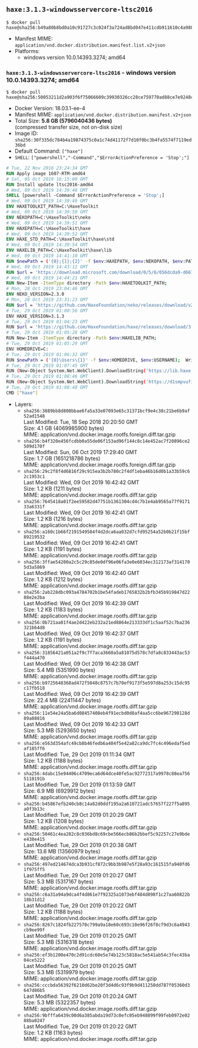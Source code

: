 ## `haxe:3.1.3-windowsservercore-ltsc2016`

```console
$ docker pull haxe@sha256:b49a80b8bd0a10c91727c3c024f3a724ad8bd047e411cdb911610c4a988ba27e
```

-	Manifest MIME: `application/vnd.docker.distribution.manifest.list.v2+json`
-	Platforms:
	-	windows version 10.0.14393.3274; amd64

### `haxe:3.1.3-windowsservercore-ltsc2016` - windows version 10.0.14393.3274; amd64

```console
$ docker pull haxe@sha256:50053211d2a903f6f75066609c39930326cc28ce759770ad88ce7e9248c12a09
```

-	Docker Version: 18.03.1-ee-4
-	Manifest MIME: `application/vnd.docker.distribution.manifest.v2+json`
-	Total Size: **5.8 GB (5796040436 bytes)**  
	(compressed transfer size, not on-disk size)
-	Image ID: `sha256:30f335dc784b4a19874375c0a1c74d41172f7d10f0bc3b4fa5574f7119ed36bd`
-	Default Command: `["haxe"]`
-	`SHELL`: `["powershell","-Command","$ErrorActionPreference = 'Stop';"]`

```dockerfile
# Tue, 22 Nov 2016 23:24:34 GMT
RUN Apply image 1607-RTM-amd64
# Sat, 05 Oct 2019 16:15:00 GMT
RUN Install update ltsc2016-amd64
# Wed, 09 Oct 2019 14:39:48 GMT
SHELL [powershell -Command $ErrorActionPreference = 'Stop';]
# Wed, 09 Oct 2019 14:39:49 GMT
ENV HAXETOOLKIT_PATH=C:\HaxeToolkit
# Wed, 09 Oct 2019 14:39:50 GMT
ENV NEKOPATH=C:\HaxeToolkit\neko
# Wed, 09 Oct 2019 14:39:51 GMT
ENV HAXEPATH=C:\HaxeToolkit\haxe
# Wed, 09 Oct 2019 14:39:52 GMT
ENV HAXE_STD_PATH=C:\HaxeToolkit\haxe\std
# Wed, 09 Oct 2019 14:39:54 GMT
ENV HAXELIB_PATH=C:\HaxeToolkit\haxe\lib
# Wed, 09 Oct 2019 14:41:10 GMT
RUN $newPath = ('{0};{1};{2}' -f $env:HAXEPATH, $env:NEKOPATH, $env:PATH); 	Write-Host ('Updating PATH: {0}' -f $newPath); 	[Environment]::SetEnvironmentVariable('PATH', $newPath, [EnvironmentVariableTarget]::Machine);
# Wed, 09 Oct 2019 14:43:12 GMT
RUN $url = 'https://download.microsoft.com/download/0/5/6/056dcda9-d667-4e27-8001-8a0c6971d6b1/vcredist_x86.exe'; 	Write-Host ('Downloading {0} ...' -f $url); 	[Net.ServicePointManager]::SecurityProtocol = [Net.SecurityProtocolType]::Tls12; 	Invoke-WebRequest -Uri $url -OutFile 'vcredist_x86.exe'; 		Write-Host 'Verifying sha256 (89f4e593ea5541d1c53f983923124f9fd061a1c0c967339109e375c661573c17) ...'; 	if ((Get-FileHash vcredist_x86.exe -Algorithm sha256).Hash -ne '89f4e593ea5541d1c53f983923124f9fd061a1c0c967339109e375c661573c17') { 		Write-Host 'FAILED!'; 		exit 1; 	}; 		Write-Host 'Installing ...'; 	Start-Process -FilePath "vcredist_x86.exe" -ArgumentList "/Q" -Wait; 		Write-Host 'Removing installer...'; 	Remove-Item .\vcredist_x86.exe; 		Write-Host 'Complete.';
# Wed, 09 Oct 2019 14:44:21 GMT
RUN New-Item -ItemType directory -Path $env:HAXETOOLKIT_PATH;
# Mon, 28 Oct 2019 23:04:46 GMT
ENV NEKO_VERSION=2.3.0
# Mon, 28 Oct 2019 23:31:23 GMT
RUN $url = 'https://github.com/HaxeFoundation/neko/releases/download/v2-3-0/neko-2.3.0-win.zip'; 	Write-Host ('Downloading {0} ...' -f $url); 	[Net.ServicePointManager]::SecurityProtocol = [Net.SecurityProtocolType]::Tls12; 	Invoke-WebRequest -Uri $url -OutFile 'neko.zip'; 		Write-Host 'Verifying sha256 (fe5a11350d2dd74338f971d62115f2bd21ec6912f193db04c5d28eb987a50485) ...'; 	if ((Get-FileHash neko.zip -Algorithm sha256).Hash -ne 'fe5a11350d2dd74338f971d62115f2bd21ec6912f193db04c5d28eb987a50485') { 		Write-Host 'FAILED!'; 		exit 1; 	}; 		Write-Host 'Expanding ...'; 	New-Item -ItemType directory -Path tmp; 	Expand-Archive -Path neko.zip -DestinationPath tmp; 	if (Test-Path tmp\neko.exe) { Move-Item tmp $env:NEKOPATH } 	else { Move-Item (Resolve-Path tmp\neko* | Select -ExpandProperty Path) $env:NEKOPATH }; 		Write-Host 'Removing ...'; 	Remove-Item -Path neko.zip, tmp -Force -Recurse -ErrorAction Ignore; 		Write-Host 'Verifying install ...'; 	Write-Host '  neko -version'; neko -version; 		Write-Host 'Complete.';
# Tue, 29 Oct 2019 01:00:56 GMT
ENV HAXE_VERSION=3.1.3
# Tue, 29 Oct 2019 01:04:23 GMT
RUN $url = 'https://github.com/HaxeFoundation/haxe/releases/download/3.1.3/haxe-3.1.3-win.zip'; 	Write-Host ('Downloading {0} ...' -f $url); 	[Net.ServicePointManager]::SecurityProtocol = [Net.SecurityProtocolType]::Tls12; 	Invoke-WebRequest -Uri $url -OutFile haxe.zip; 		Write-Host 'Verifying sha256 (4cf84cdbf7960a61ae70b0d9166c6f9bde16388c3b81e54af91446f4c9e44ae4) ...'; 	if ((Get-FileHash haxe.zip -Algorithm sha256).Hash -ne '4cf84cdbf7960a61ae70b0d9166c6f9bde16388c3b81e54af91446f4c9e44ae4') { 		Write-Host 'FAILED!'; 		exit 1; 	}; 		Write-Host 'Expanding ...'; 	New-Item -ItemType directory -Path tmp; 	Expand-Archive -Path haxe.zip -DestinationPath tmp; 	if (Test-Path tmp\haxe.exe) { Move-Item tmp $env:HAXEPATH } 	else { Move-Item (Resolve-Path tmp\haxe* | Select -ExpandProperty Path) $env:HAXEPATH }; 		Write-Host 'Removing ...'; 	Remove-Item -Path haxe.zip, tmp -Force -Recurse -ErrorAction Ignore; 		Write-Host 'Verifying install ...'; 	Write-Host '  haxe -version'; haxe -version; 	Write-Host '  haxelib version'; haxelib version; 		Write-Host 'Complete.';
# Tue, 29 Oct 2019 01:05:28 GMT
RUN New-Item -ItemType directory -Path $env:HAXELIB_PATH;
# Tue, 29 Oct 2019 01:05:29 GMT
ENV HOMEDRIVE=C:
# Tue, 29 Oct 2019 01:06:32 GMT
RUN $newPath = ('{0}\Users\{1}' -f $env:HOMEDRIVE, $env:USERNAME); 	Write-Host ('Updating HOMEPATH: {0}' -f $newPath); 	[Environment]::SetEnvironmentVariable('HOMEPATH', $newPath, [EnvironmentVariableTarget]::Machine);
# Tue, 29 Oct 2019 01:07:45 GMT
RUN (New-Object System.Net.WebClient).DownloadString('https://lib.haxe.org') >$null
# Tue, 29 Oct 2019 01:08:46 GMT
RUN (New-Object System.Net.WebClient).DownloadString('https://d1smpvufia21az.cloudfront.net') >$null
# Tue, 29 Oct 2019 01:08:48 GMT
CMD ["haxe"]
```

-	Layers:
	-	`sha256:3889bb8d808bbae6fa5a33e07093e65c31371bcf9e4c38c21be6b9af52ad1548`  
		Last Modified: Tue, 18 Sep 2018 20:20:50 GMT  
		Size: 4.1 GB (4069985900 bytes)  
		MIME: application/vnd.docker.image.rootfs.foreign.diff.tar.gzip
	-	`sha256:b4f320e456fcdbb0a55de06f153ad96f144c8c14e452ac7f20896ce2509d170f`  
		Last Modified: Sun, 06 Oct 2019 17:29:40 GMT  
		Size: 1.7 GB (1651218786 bytes)  
		MIME: application/vnd.docker.image.rootfs.foreign.diff.tar.gzip
	-	`sha256:29c2f8f4d6816f29c915ea3b2b780c2f4df1eba46b16d0b1a33b59c62c1953c1`  
		Last Modified: Wed, 09 Oct 2019 16:42:42 GMT  
		Size: 1.2 KB (1211 bytes)  
		MIME: application/vnd.docker.image.rootfs.diff.tar.gzip
	-	`sha256:7645418a01f2ee59582d47751b1361304cd4c7b1e4ab9565a77f917133a6331f`  
		Last Modified: Wed, 09 Oct 2019 16:42:41 GMT  
		Size: 1.2 KB (1216 bytes)  
		MIME: application/vnd.docker.image.rootfs.diff.tar.gzip
	-	`sha256:a160c1b66f2191549584f4d2dca6aa032d7cfd95254a52b0b21f15bf89219532`  
		Last Modified: Wed, 09 Oct 2019 16:42:41 GMT  
		Size: 1.2 KB (1191 bytes)  
		MIME: application/vnd.docker.image.rootfs.diff.tar.gzip
	-	`sha256:3ffae54200a2c5c29c85de0df96e06fa3e0e6034ec312173af3141705d3a5869`  
		Last Modified: Wed, 09 Oct 2019 16:42:40 GMT  
		Size: 1.2 KB (1212 bytes)  
		MIME: application/vnd.docker.image.rootfs.diff.tar.gzip
	-	`sha256:2ab228dbc093a4784702b1be54fadeb1765832b2bfb345b919847d2288e2e2ba`  
		Last Modified: Wed, 09 Oct 2019 16:42:39 GMT  
		Size: 1.2 KB (1183 bytes)  
		MIME: application/vnd.docker.image.rootfs.diff.tar.gzip
	-	`sha256:0b721aa81f4ae2d422eb232a21ed8864e213333df1c5aaf52c7ba236321b64d8`  
		Last Modified: Wed, 09 Oct 2019 16:42:37 GMT  
		Size: 1.2 KB (1191 bytes)  
		MIME: application/vnd.docker.image.rootfs.diff.tar.gzip
	-	`sha256:31856421a051a2f9c7f7aca3660a5a81075d578c7dfa8c833443ac53f444a470`  
		Last Modified: Wed, 09 Oct 2019 16:42:38 GMT  
		Size: 5.4 MB (5351990 bytes)  
		MIME: application/vnd.docker.image.rootfs.diff.tar.gzip
	-	`sha256:b9725648368ad472f5048c8757c7b70ef9173f5e597d8a253c15dc95c17fb518`  
		Last Modified: Wed, 09 Oct 2019 16:42:39 GMT  
		Size: 22.4 MB (22411447 bytes)  
		MIME: application/vnd.docker.image.rootfs.diff.tar.gzip
	-	`sha256:11e54e24a5ba6d08457408eb4f91ecbd0d8af4aa5cc6be967298128d89a88816`  
		Last Modified: Wed, 09 Oct 2019 16:42:33 GMT  
		Size: 5.3 MB (5293650 bytes)  
		MIME: application/vnd.docker.image.rootfs.diff.tar.gzip
	-	`sha256:e563d354afc49cb8b46fedb6a404f5e42a82ca9dc7fc4c496edaf5edaf185ff6`  
		Last Modified: Tue, 29 Oct 2019 01:11:34 GMT  
		Size: 1.2 KB (1188 bytes)  
		MIME: application/vnd.docker.image.rootfs.diff.tar.gzip
	-	`sha256:4dabc15e94406c4709eca6d64dce40fe5ac92772317a9978c88ea7565110191b`  
		Last Modified: Tue, 29 Oct 2019 01:13:59 GMT  
		Size: 6.9 MB (6929912 bytes)  
		MIME: application/vnd.docker.image.rootfs.diff.tar.gzip
	-	`sha256:b45867efb240cb8c14a82d0ddf195a2a610721adc57657f227f5a895a0f3b13c`  
		Last Modified: Tue, 29 Oct 2019 01:20:29 GMT  
		Size: 1.2 KB (1208 bytes)  
		MIME: application/vnd.docker.image.rootfs.diff.tar.gzip
	-	`sha256:50461c4ea282c8c036bd8c69cbe566ecb86b2bbef5c92257c27e9bdee438e415`  
		Last Modified: Tue, 29 Oct 2019 01:20:38 GMT  
		Size: 13.6 MB (13560979 bytes)  
		MIME: application/vnd.docker.image.rootfs.diff.tar.gzip
	-	`sha256:497ed214674dca3b931cf872c9bb3b987e5f28a93c161515fa940fd61f975ff5`  
		Last Modified: Tue, 29 Oct 2019 01:20:27 GMT  
		Size: 5.3 MB (5317167 bytes)  
		MIME: application/vnd.docker.image.rootfs.diff.tar.gzip
	-	`sha256:c6a31a94a9dca4f4d861e7f92325a1073ebf484d898f1c27aa60822b18b31d12`  
		Last Modified: Tue, 29 Oct 2019 01:20:22 GMT  
		Size: 1.2 KB (1188 bytes)  
		MIME: application/vnd.docker.image.rootfs.diff.tar.gzip
	-	`sha256:8267c1824fb227570c799a9a18e60c693c10e96f26f8cf9d3c6a4943cb9ee99f`  
		Last Modified: Tue, 29 Oct 2019 01:20:25 GMT  
		Size: 5.3 MB (5316318 bytes)  
		MIME: application/vnd.docker.image.rootfs.diff.tar.gzip
	-	`sha256:ef3b1200e470c2d91cdc60e5e74b123c5818ac5e541ab54c3fec43ba04ce5222`  
		Last Modified: Tue, 29 Oct 2019 01:20:25 GMT  
		Size: 5.3 MB (5319979 bytes)  
		MIME: application/vnd.docker.image.rootfs.diff.tar.gzip
	-	`sha256:cccbda56392f6210d62be20f3d4d6c93f9b9d411250dd787f05360d3647d86b5`  
		Last Modified: Tue, 29 Oct 2019 01:20:24 GMT  
		Size: 5.3 MB (5322357 bytes)  
		MIME: application/vnd.docker.image.rootfs.diff.tar.gzip
	-	`sha256:9bfffa6439c00d6a385abda19d73c0efc05eb948899f99feb0972e0288ba0247`  
		Last Modified: Tue, 29 Oct 2019 01:20:22 GMT  
		Size: 1.2 KB (1163 bytes)  
		MIME: application/vnd.docker.image.rootfs.diff.tar.gzip
